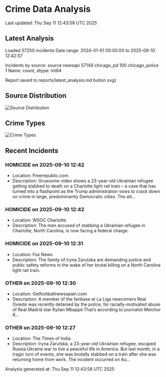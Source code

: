 # Crime Data Analysis
Last updated: Thu Sep 11 12:43:58 UTC 2025

## Latest Analysis

Loaded 57250 incidents
Date range: 2024-01-01 00:00:00 to 2025-09-10 12:42:57

Incidents by source:
source
newsapi           57149
chicago_pd          100
chicago_police        1
Name: count, dtype: int64

Report saved to reports/latest_analysis.md
bution.svg)

## Source Distribution
![Source Distribution](images/source_distribution.svg)

## Crime Types
![Crime Types](images/crime_types.svg)

## Recent Incidents

### HOMICIDE on 2025-09-10 12:42
- Location: Freerepublic.com
- Description: Gruesome video shows a 23-year-old Ukrainian refugee getting stabbed to death on a Charlotte light rail train – a case that has turned into a flashpoint as the Trump administration vows to crack down on crime in large, predominantly Democratic cities. The att…


### HOMICIDE on 2025-09-10 12:42
- Location: WSOC Charlotte
- Description: The man accused of stabbing a Ukrainian refugee in Charlotte, North Carolina, is now facing a federal charge.


### HOMICIDE on 2025-09-10 12:31
- Location: Fox News
- Description: The family of Iryna Zarutska are demanding justice and public safety reforms in the wake of her brutal killing on a North Carolina light rail train.


### OTHER on 2025-09-10 12:30
- Location: Getfootballnewsspain.com
- Description: A member of the fanbase at La Liga newcomers Real Oviedo was recently detained by the police, for racially-motivated abuse of Real Madrid star Kylian Mbappé.That’s according to journalist Melchor R...


### OTHER on 2025-09-10 12:27
- Location: The Times of India
- Description: Iryna Zarutska, a 23-year-old Ukrainian refugee, escaped Russia Ukraine war to live a peaceful life in America. But last month, in a tragic turn of events, she was brutally stabbed on a train after she was returning home from work. The incident occurred on Au…

Analysis generated at: Thu Sep 11 12:43:58 UTC 2025
